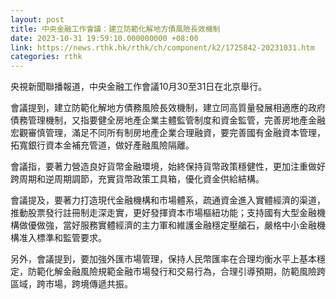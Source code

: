 ```yaml
---
layout: post
title: 中央金融工作會議：建立防範化解地方債風險長效機制
date: 2023-10-31 19:59:10.000000000 +08:00
link: https://news.rthk.hk/rthk/ch/component/k2/1725842-20231031.htm
categories: rthk
---
```


央視新聞聯播報道，中央金融工作會議10月30至31日在北京舉行。

會議提到，建立防範化解地方債務風險長效機制，建立同高質量發展相適應的政府債務管理機制，又指要健全房地產企業主體監管制度和資金監管，完善房地產金融宏觀審慎管理，滿足不同所有制房地產企業合理融資，要完善國有金融資本管理，拓寬銀行資本金補充管道，做好產融風險隔離。

會議指，要著力營造良好貨幣金融環境，始終保持貨幣政策穩健性，更加注重做好跨周期和逆周期調節，充實貨幣政策工具箱，優化資金供給結構。

會議提及，要著力打造現代金融機構和市場體系，疏通資金進入實體經濟的渠道，推動股票發行註冊制走深走實，更好發揮資本市場樞紐功能；支持國有大型金融機構做優做強，當好服務實體經濟的主力軍和維護金融穩定壓艙石，嚴格中小金融機構准入標準和監管要求。

另外，會議提到，要加強外匯市場管理，保持人民幣匯率在合理均衡水平上基本穩定，防範化解金融風險規範金融市場發行和交易行為，合理引導預期，防範風險跨區域，跨市場，跨境傳遞共振。
